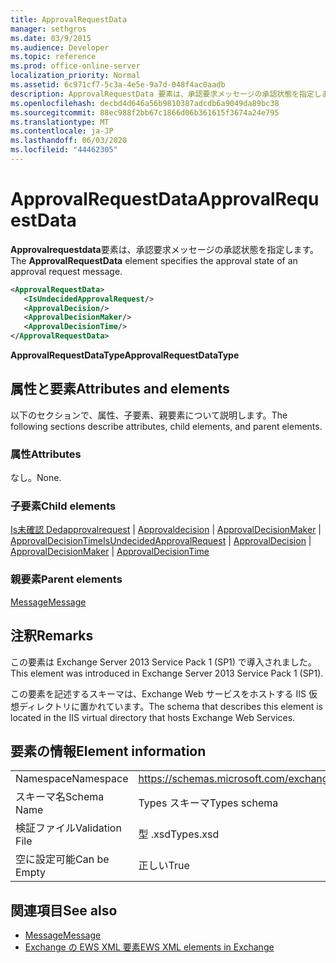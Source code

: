 ```yaml
---
title: ApprovalRequestData
manager: sethgros
ms.date: 03/9/2015
ms.audience: Developer
ms.topic: reference
ms.prod: office-online-server
localization_priority: Normal
ms.assetid: 6c971cf7-5c3a-4e5e-9a7d-048f4ac0aadb
description: ApprovalRequestData 要素は、承認要求メッセージの承認状態を指定します。
ms.openlocfilehash: decbd4d646a56b9810387adcdb6a9049da89bc38
ms.sourcegitcommit: 88ec988f2bb67c1866d06b361615f3674a24e795
ms.translationtype: MT
ms.contentlocale: ja-JP
ms.lasthandoff: 06/03/2020
ms.locfileid: "44462305"
---
```

# <a name="approvalrequestdata"></a><span data-ttu-id="31f87-103">ApprovalRequestData</span><span class="sxs-lookup"><span data-stu-id="31f87-103">ApprovalRequestData</span></span>

<span data-ttu-id="31f87-104">**Approvalrequestdata**要素は、承認要求メッセージの承認状態を指定します。</span><span class="sxs-lookup"><span data-stu-id="31f87-104">The **ApprovalRequestData** element specifies the approval state of an approval request message.</span></span> 
  
```xml
<ApprovalRequestData>
   <IsUndecidedApprovalRequest/>
   <ApprovalDecision/>
   <ApprovalDecisionMaker/>
   <ApprovalDecisionTime/>
</ApprovalRequestData>
```

 <span data-ttu-id="31f87-105">**ApprovalRequestDataType**</span><span class="sxs-lookup"><span data-stu-id="31f87-105">**ApprovalRequestDataType**</span></span>
## <a name="attributes-and-elements"></a><span data-ttu-id="31f87-106">属性と要素</span><span class="sxs-lookup"><span data-stu-id="31f87-106">Attributes and elements</span></span>

<span data-ttu-id="31f87-107">以下のセクションで、属性、子要素、親要素について説明します。</span><span class="sxs-lookup"><span data-stu-id="31f87-107">The following sections describe attributes, child elements, and parent elements.</span></span>
  
### <a name="attributes"></a><span data-ttu-id="31f87-108">属性</span><span class="sxs-lookup"><span data-stu-id="31f87-108">Attributes</span></span>

<span data-ttu-id="31f87-109">なし。</span><span class="sxs-lookup"><span data-stu-id="31f87-109">None.</span></span>
  
### <a name="child-elements"></a><span data-ttu-id="31f87-110">子要素</span><span class="sxs-lookup"><span data-stu-id="31f87-110">Child elements</span></span>

<span data-ttu-id="31f87-111">[Is未確認 Dedapprovalrequest](isundecidedapprovalrequest.md)  | [Approvaldecision](approvaldecision.md)  | [ApprovalDecisionMaker](approvaldecisionmaker.md)  | [ApprovalDecisionTime](approvaldecisiontime.md)</span><span class="sxs-lookup"><span data-stu-id="31f87-111">[IsUndecidedApprovalRequest](isundecidedapprovalrequest.md) | [ApprovalDecision](approvaldecision.md) | [ApprovalDecisionMaker](approvaldecisionmaker.md) | [ApprovalDecisionTime](approvaldecisiontime.md)</span></span>
  
### <a name="parent-elements"></a><span data-ttu-id="31f87-112">親要素</span><span class="sxs-lookup"><span data-stu-id="31f87-112">Parent elements</span></span>

[<span data-ttu-id="31f87-113">Message</span><span class="sxs-lookup"><span data-stu-id="31f87-113">Message</span></span>](message-ex15websvcsotherref.md)
  
## <a name="remarks"></a><span data-ttu-id="31f87-114">注釈</span><span class="sxs-lookup"><span data-stu-id="31f87-114">Remarks</span></span>

<span data-ttu-id="31f87-115">この要素は Exchange Server 2013 Service Pack 1 (SP1) で導入されました。</span><span class="sxs-lookup"><span data-stu-id="31f87-115">This element was introduced in Exchange Server 2013 Service Pack 1 (SP1).</span></span>
  
<span data-ttu-id="31f87-116">この要素を記述するスキーマは、Exchange Web サービスをホストする IIS 仮想ディレクトリに置かれています。</span><span class="sxs-lookup"><span data-stu-id="31f87-116">The schema that describes this element is located in the IIS virtual directory that hosts Exchange Web Services.</span></span>
  
## <a name="element-information"></a><span data-ttu-id="31f87-117">要素の情報</span><span class="sxs-lookup"><span data-stu-id="31f87-117">Element information</span></span>

|||
|:-----|:-----|
|<span data-ttu-id="31f87-118">Namespace</span><span class="sxs-lookup"><span data-stu-id="31f87-118">Namespace</span></span>  <br/> |https://schemas.microsoft.com/exchange/services/2006/types  <br/> |
|<span data-ttu-id="31f87-119">スキーマ名</span><span class="sxs-lookup"><span data-stu-id="31f87-119">Schema Name</span></span>  <br/> |<span data-ttu-id="31f87-120">Types スキーマ</span><span class="sxs-lookup"><span data-stu-id="31f87-120">Types schema</span></span>  <br/> |
|<span data-ttu-id="31f87-121">検証ファイル</span><span class="sxs-lookup"><span data-stu-id="31f87-121">Validation File</span></span>  <br/> |<span data-ttu-id="31f87-122">型 .xsd</span><span class="sxs-lookup"><span data-stu-id="31f87-122">Types.xsd</span></span>  <br/> |
|<span data-ttu-id="31f87-123">空に設定可能</span><span class="sxs-lookup"><span data-stu-id="31f87-123">Can be Empty</span></span>  <br/> |<span data-ttu-id="31f87-124">正しい</span><span class="sxs-lookup"><span data-stu-id="31f87-124">True</span></span>  <br/> |
   
## <a name="see-also"></a><span data-ttu-id="31f87-125">関連項目</span><span class="sxs-lookup"><span data-stu-id="31f87-125">See also</span></span>

- [<span data-ttu-id="31f87-126">Message</span><span class="sxs-lookup"><span data-stu-id="31f87-126">Message</span></span>](message-ex15websvcsotherref.md)
- [<span data-ttu-id="31f87-127">Exchange の EWS XML 要素</span><span class="sxs-lookup"><span data-stu-id="31f87-127">EWS XML elements in Exchange</span></span>](ews-xml-elements-in-exchange.md)

